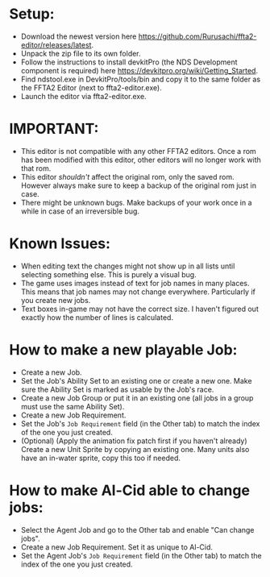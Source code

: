 # Setup:
- Download the newest version here https://github.com/Rurusachi/ffta2-editor/releases/latest.
- Unpack the zip file to its own folder.
- Follow the instructions to install devkitPro (the NDS Development component is required) here https://devkitpro.org/wiki/Getting_Started.
- Find ndstool.exe in DevkitPro/tools/bin and copy it to the same folder as the FFTA2 Editor (next to ffta2-editor.exe).
- Launch the editor via ffta2-editor.exe.

# IMPORTANT:
- This editor is not compatible with any other FFTA2 editors. Once a rom has been modified with this editor, other editors will no longer work with that rom.
- This editor *shouldn't* affect the original rom, only the saved rom. However always make sure to keep a backup of the original rom just in case.
- There might be unknown bugs. Make backups of your work once in a while in case of an irreversible bug.

# Known Issues:
- When editing text the changes might not show up in all lists until selecting something else. This is purely a visual bug.
- The game uses images instead of text for job names in many places. This means that job names may not change everywhere. Particularly if you create new jobs.
- Text boxes in-game may not have the correct size. I haven't figured out exactly how the number of lines is calculated.


# How to make a new playable Job:
- Create a new Job.
- Set the Job's Ability Set to an existing one or create a new one. Make sure the Ability Set is marked as usable by the Job's race.
- Create a new Job Group or put it in an existing one (all jobs in a group must use the same Ability Set).
- Create a new Job Requirement.
- Set the Job's `Job Requirement` field (in the Other tab) to match the index of the one you just created.
- (Optional) (Apply the animation fix patch first if you haven't already) Create a new Unit Sprite by copying an existing one. Many units also have an in-water sprite, copy this too if needed. 

# How to make Al-Cid able to change jobs:
- Select the Agent Job and go to the Other tab and enable "Can change jobs".
- Create a new Job Requirement. Set it as unique to Al-Cid.
- Set the Agent Job's `Job Requirement` field (in the Other tab) to match the index of the one you just created.
